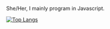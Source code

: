 She/Her, I mainly program in Javascript.

[![Top Langs](https://github-readme-stats.vercel.app/api/top-langs/?username=bayodino)](https://github.com/anuraghazra/github-readme-stats)
